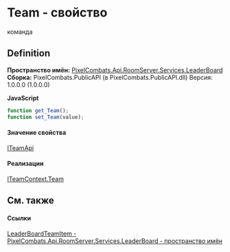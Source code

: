# Team - свойство


команда



## Definition
**Пространство имён:** <a href="053da073-28ae-6a88-816e-7b3ca7400c53">PixelCombats.Api.RoomServer.Services.LeaderBoard</a>  
**Сборка:** PixelCombats.PublicAPI (в PixelCombats.PublicAPI.dll) Версия: 1.0.0.0 (1.0.0.0)

**JavaScript**
``` JavaScript
function get_Team();
function set_Team(value);
```



#### Значение свойства
<a href="a3487b23-3eb6-2d7d-d40d-3390ab0d53dc">ITeamApi</a>

#### Реализации
<a href="e5f52199-2e2c-2106-0d49-430b7485c7fc">ITeamContext.Team</a>  


## См. также


#### Ссылки
<a href="c27688c2-f9b5-8cca-2cb8-7ce74ff4dab4">LeaderBoardTeamItem - </a>  
<a href="053da073-28ae-6a88-816e-7b3ca7400c53">PixelCombats.Api.RoomServer.Services.LeaderBoard - пространство имён</a>  
